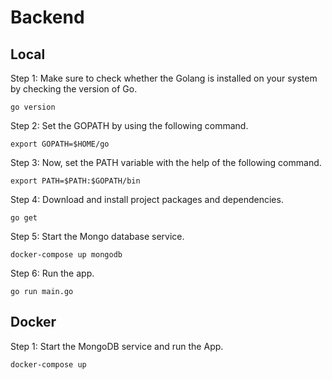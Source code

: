 # Backend

## Local

Step 1: Make sure to check whether the Golang is installed on your system by checking the version of Go.

```go version```

Step 2: Set the GOPATH by using the following command.

```export GOPATH=$HOME/go```

Step 3: Now, set the PATH variable with the help of the following command.

```export PATH=$PATH:$GOPATH/bin```

Step 4: Download and install project packages and dependencies.

```go get```

Step 5: Start the Mongo database service.

```docker-compose up mongodb```

Step 6: Run the app.

```go run main.go```


## Docker

Step 1: Start the MongoDB service and run the App.

```docker-compose up```
